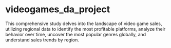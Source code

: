 # videogames_da_project
This comprehensive study delves into the landscape of video game sales, utilizing regional data to identify the most profitable platforms, analyze their behavior over time, uncover the most popular genres globally, and understand sales trends by region.
